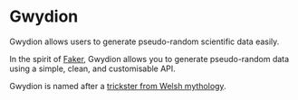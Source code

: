 Gwydion
=======

Gwydion allows users to generate pseudo-random scientific data easily.

In the spirit of [Faker](https://github.com/joke2k/faker), Gwydion allows you to generate pseudo-random data 
using a simple, clean, and customisable API.

Gwydion is named after a [trickster from Welsh mythology](http://en.wikipedia.org/wiki/Gwydion).
